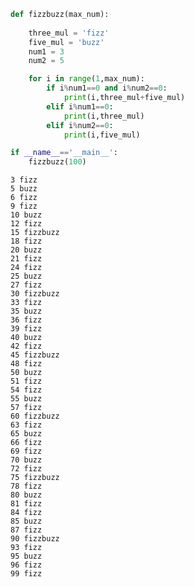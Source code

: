 ```python
def fizzbuzz(max_num):
        
    three_mul = 'fizz'
    five_mul = 'buzz'
    num1 = 3
    num2 = 5 

    for i in range(1,max_num):
        if i%num1==0 and i%num2==0:
            print(i,three_mul+five_mul)
        elif i%num1==0:
            print(i,three_mul)
        elif i%num2==0:
            print(i,five_mul)

if __name__=='__main__':
    fizzbuzz(100)
```

    3 fizz
    5 buzz
    6 fizz
    9 fizz
    10 buzz
    12 fizz
    15 fizzbuzz
    18 fizz
    20 buzz
    21 fizz
    24 fizz
    25 buzz
    27 fizz
    30 fizzbuzz
    33 fizz
    35 buzz
    36 fizz
    39 fizz
    40 buzz
    42 fizz
    45 fizzbuzz
    48 fizz
    50 buzz
    51 fizz
    54 fizz
    55 buzz
    57 fizz
    60 fizzbuzz
    63 fizz
    65 buzz
    66 fizz
    69 fizz
    70 buzz
    72 fizz
    75 fizzbuzz
    78 fizz
    80 buzz
    81 fizz
    84 fizz
    85 buzz
    87 fizz
    90 fizzbuzz
    93 fizz
    95 buzz
    96 fizz
    99 fizz
    


```python

```
